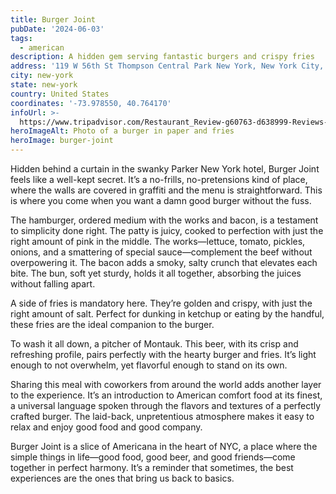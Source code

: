 ```yaml
---
title: Burger Joint
pubDate: '2024-06-03'
tags:
  - american
description: A hidden gem serving fantastic burgers and crispy fries
address: '119 W 56th St Thompson Central Park New York, New York City, NY 10019-4000'
city: new-york
state: new-york
country: United States
coordinates: '-73.978550, 40.764170'
infoUrl: >-
  https://www.tripadvisor.com/Restaurant_Review-g60763-d638999-Reviews-Burger_joint-New_York_City_New_York.html
heroImageAlt: Photo of a burger in paper and fries
heroImage: burger-joint
---
```


Hidden behind a curtain in the swanky Parker New York hotel, Burger Joint feels like a well-kept secret. It’s a no-frills, no-pretensions kind of place, where the walls are covered in graffiti and the menu is straightforward. This is where you come when you want a damn good burger without the fuss.

The hamburger, ordered medium with the works and bacon, is a testament to simplicity done right. The patty is juicy, cooked to perfection with just the right amount of pink in the middle. The works—lettuce, tomato, pickles, onions, and a smattering of special sauce—complement the beef without overpowering it. The bacon adds a smoky, salty crunch that elevates each bite. The bun, soft yet sturdy, holds it all together, absorbing the juices without falling apart.

A side of fries is mandatory here. They’re golden and crispy, with just the right amount of salt. Perfect for dunking in ketchup or eating by the handful, these fries are the ideal companion to the burger.

To wash it all down, a pitcher of Montauk. This beer, with its crisp and refreshing profile, pairs perfectly with the hearty burger and fries. It’s light enough to not overwhelm, yet flavorful enough to stand on its own.

Sharing this meal with coworkers from around the world adds another layer to the experience. It’s an introduction to American comfort food at its finest, a universal language spoken through the flavors and textures of a perfectly crafted burger. The laid-back, unpretentious atmosphere makes it easy to relax and enjoy good food and good company.

Burger Joint is a slice of Americana in the heart of NYC, a place where the simple things in life—good food, good beer, and good friends—come together in perfect harmony. It’s a reminder that sometimes, the best experiences are the ones that bring us back to basics.
